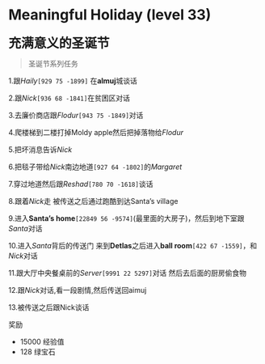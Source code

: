# Meaningful Holiday (level 33)
<span style="font-size: 25px;">**充满意义的圣诞节**</span>

>圣诞节系列任务

1.跟*Haily*`[929 75 -1899]` 在**almuj**城谈话

2.跟*Nick*`[936 68 -1841]`在贫困区对话

3.去廉价商店跟*Flodur*`[943 75 -1849]`对话

4.爬楼梯到二楼打掉Moldy apple然后把掉落物给*Flodur*

5.把坏消息告诉*Nick*

6.把毯子带给*Nick*南边地道`[927 64 -1802]`的*Margaret*

7.穿过地道然后跟*Reshad*`[780 70 -1618]`谈话

8.跟着*Nick*走 被传送之后通过跑酷到达Santa’s village

9.进入**Santa’s home**`[22849 56 -9574]`(最里面的大房子)，然后到地下室跟*Santa*对话

10.进入*Santa*背后的传送门 来到**Detlas**之后进入**ball room**`[422 67 -1559]`，和*Nick*对话

11.跟大厅中央餐桌前的*Server*`[9991 22 5297]`对话 然后去后面的厨房偷食物

12.跟*Nick*对话,看一段剧情,然后传送回aimuj

13.被传送之后跟Nick谈话

奖励
+ 15000 经验值
+ 128 绿宝石